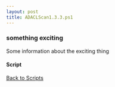 ```yaml
---
layout: post
title: ADACLScan1.3.3.ps1
---
```


### something exciting

Some information about the exciting thing

#### Script

<script async src="https://gist-it.appspot.com/github.com/BanterBoy/scripts-blog/blob/master/PowerShell/scripts/activeDirectory/ADACLScan1.3.3.ps1" crossorigin="anonymous"></script>

<a href="/menu/_pages/scripts.html">Back to Scripts</a>

